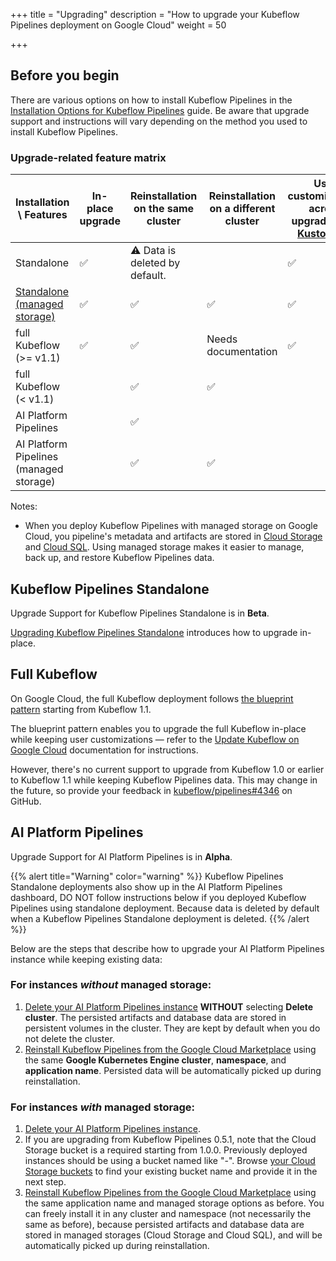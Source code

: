 +++
title = "Upgrading"
description = "How to upgrade your Kubeflow Pipelines deployment on Google Cloud"
weight = 50
                    
+++

## Before you begin

There are various options on how to install Kubeflow Pipelines in the [Installation Options for Kubeflow Pipelines](/docs/pipelines/installation/overview/) guide. Be aware that upgrade support and instructions will vary depending on the method you used to install Kubeflow Pipelines.

### Upgrade-related feature matrix

| Installation \ Features                 | In-place upgrade | Reinstallation on the same cluster | Reinstallation on a different cluster | User customizations across upgrades (via [Kustomize](https://kustomize.io/)) |
|-----------------------------------------|------------------|------------------------------------|---------------------------------------|------------------------------------------------------------------------------------|
| Standalone                              | ✅                | ⚠️ Data is deleted by default.      |                                       | ✅                                                                                  |
| [Standalone (managed storage)](https://github.com/kubeflow/pipelines/tree/master/manifests/kustomize/env/gcp)            | ✅                | ✅                                  | ✅                                     | ✅                                                                                  |
| full Kubeflow (>= v1.1)                   | ✅                | ✅                                  | Needs documentation                   | ✅                                                                                  |
| full Kubeflow (< v1.1)                    |                  | ✅                                  | ✅                                     |                                                                                    |
| AI Platform Pipelines                   |                  | ✅                                  |                                       |                                                                                    |
| AI Platform Pipelines (managed storage) |                  | ✅                                  | ✅                                     |                                                                                    |

Notes:

* When you deploy Kubeflow Pipelines with managed storage on Google Cloud, you pipeline's metadata and artifacts are stored in [Cloud Storage](https://cloud.google.com/storage/docs) and [Cloud SQL](https://cloud.google.com/sql/docs). Using managed storage makes it easier to manage, back up, and restore Kubeflow Pipelines data.

## Kubeflow Pipelines Standalone

Upgrade Support for Kubeflow Pipelines Standalone is in **Beta**.

[Upgrading Kubeflow Pipelines Standalone](/docs/pipelines/installation/standalone-deployment/#upgrading-kubeflow-pipelines) introduces how to upgrade in-place.

## Full Kubeflow

On Google Cloud, the full Kubeflow deployment follows [the blueprint pattern](https://googlecontainertools.github.io/kpt/guides/producer/blueprint/) starting from Kubeflow 1.1.

The blueprint pattern enables you to upgrade the full Kubeflow in-place while keeping user customizations — refer to the [Update Kubeflow on Google Cloud](docs/gke/deploy/deploy-cli/#update-kubeflow) documentation for instructions.

However, there's no current support to upgrade from Kubeflow 1.0 or earlier to Kubeflow 1.1 while keeping Kubeflow Pipelines data. This may change in the future, so provide your feedback in [kubeflow/pipelines#4346](https://github.com/kubeflow/pipelines/issues/4346) on GitHub.

## AI Platform Pipelines

Upgrade Support for AI Platform Pipelines is in **Alpha**.

{{% alert title="Warning" color="warning" %}}
Kubeflow Pipelines Standalone deployments also show up in the AI Platform Pipelines dashboard, DO NOT follow instructions below if you deployed Kubeflow Pipelines using standalone deployment.
Because data is deleted by default when a Kubeflow Pipelines Standalone deployment is deleted.
{{% /alert %}}

Below are the steps that describe how to upgrade your AI Platform Pipelines instance while keeping existing data:

### For instances _without_ managed storage:

1. [Delete your AI Platform Pipelines instance](https://cloud.google.com/ai-platform/pipelines/docs/getting-started#clean_up) **WITHOUT** selecting **Delete cluster**. The persisted artifacts and database data are stored in persistent volumes in the cluster. They are kept by default when you do not delete the cluster.
1. [Reinstall Kubeflow Pipelines from the Google Cloud Marketplace](https://console.cloud.google.com/marketplace/details/google-cloud-ai-platform/kubeflow-pipelines) using the same **Google Kubernetes Engine cluster**, **namespace**, and **application name**. Persisted data will be automatically picked up during reinstallation.

### For instances _with_ managed storage:

1. [Delete your AI Platform Pipelines instance](https://cloud.google.com/ai-platform/pipelines/docs/getting-started#clean_up).
1. If you are upgrading from Kubeflow Pipelines 0.5.1, note that the Cloud Storage bucket is a required starting from 1.0.0. Previously deployed instances should be using a bucket named like "<cloudsql instance connection name>-<database prefix or instance name>". Browse [your Cloud Storage buckets](https://console.cloud.google.com/storage/browser) to find your existing bucket name and provide it in the next step.
1. [Reinstall Kubeflow Pipelines from the Google Cloud Marketplace](https://console.cloud.google.com/marketplace/details/google-cloud-ai-platform/kubeflow-pipelines) using the same application name and managed storage options as before. You can freely install it in any cluster and namespace (not necessarily the same as before), because persisted artifacts and database data are stored in managed storages (Cloud Storage and Cloud SQL), and will be automatically picked up during reinstallation.
